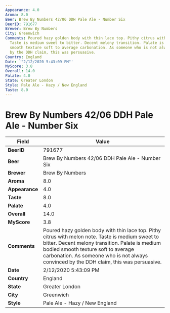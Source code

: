 ```yaml
---
Appearance: 4.0
Aroma: 8.0
Beer: Brew By Numbers 42/06 DDH Pale Ale - Number Six
BeerID: 791677
Brewer: Brew By Numbers
City: Greenwich
Comments: Poured hazy golden body with thin lace top. Pithy citrus with melon note.
  Taste is medium sweet to bitter. Decent melony transition. Palate is medium bodied
  smooth texture soft to average carbonation. As someone who is not always convinced
  by the DDH claim, this was persuasive.
Country: England
Date: '"2/12/2020 5:43:09 PM"'
MyScore: 3.8
Overall: 14.0
Palate: 4.0
State: Greater London
Style: Pale Ale - Hazy / New England
Taste: 8.0
---
```


# Brew By Numbers 42/06 DDH Pale Ale - Number Six

| Field         | Value |
|---------------|-------|
| **BeerID** | 791677 |
| **Beer** | Brew By Numbers 42/06 DDH Pale Ale - Number Six |
| **Brewer** | Brew By Numbers |
| **Aroma** | 8.0 |
| **Appearance** | 4.0 |
| **Taste** | 8.0 |
| **Palate** | 4.0 |
| **Overall** | 14.0 |
| **MyScore** | 3.8 |
| **Comments** | Poured hazy golden body with thin lace top. Pithy citrus with melon note. Taste is medium sweet to bitter. Decent melony transition. Palate is medium bodied smooth texture soft to average carbonation. As someone who is not always convinced by the DDH claim, this was persuasive. |
| **Date** | 2/12/2020 5:43:09 PM |
| **Country** | England |
| **State** | Greater London |
| **City** | Greenwich |
| **Style** | Pale Ale - Hazy / New England |
